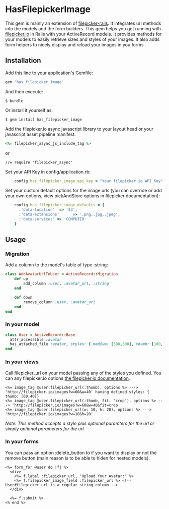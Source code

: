 # HasFilepickerImage

This gem is mainly an extension of [filepicker-rails](https://github.com/Filepicker/filepicker-rails). It integrates url methods into the models and the form builders.
This gem helps you get running with [filepicker.io](http://filepicker.io) in Rails with your ActiveRecord models.
It provides methods for your models to easily retrieve sizes and styles of your images.
It also adds form helpers to nicely display and reload your images in you forms

## Installation

Add this line to your application's Gemfile:

```ruby
gem 'has_filepicker_image'
```

And then execute:


```
$ bundle
```

Or install it yourself as:

```
$ gem install has_filepicker_image
```


Add the filepicker.io async javascript library to your layout head or your javascript asset pipeline manifest:

```ruby
<%= filepicker_async_js_include_tag %>
```
or
```
//= require 'filepicker_async'
```



Set your API Key in config/application.rb:
```ruby
    config.has_filepicker_image.api_key = "Your filepicker.io API Key"
```

Set your custom default options for the image urls (you can override or add your own options, view pickAndStore options in filepicker documentation):
```ruby
    config.has_filepicker_image.defaults = {
      :'data-location'  => 'S3',
      :'data-extensions'      => '.png,.jpg,.jpeg',
      :'data-services' => 'COMPUTER'
    }
```



## Usage
### Migration

Add a column to the model's table of type :string:

```ruby
class AddAvatarUrlToUser < ActiveRecord::Migration
    def up
        add_column :user, :avatar_url, :string
    end

    def down
        remove_column :user, :avatar_url
    end
end
```


### In your model

```ruby
class User < ActiveRecord::Base
  attr_accessible :avatar
  has_attached_file :avatar, styles: { medium: [300,300], thumb: [100,100] }
end
```

### In your views

Call filepicker_url on your model passing any of the styles you defined. You can any filepicker.io options [the filepicker.io documentation](https://developers.filepicker.io/docs/web/#fpurl-images).

```erb
<%= image_tag @user.filepicker_url(:thumb), options %> ---> 'http://filepicker.io/images?w=60&w=40' having defined styles: { thumb: [60,40]}
<%= image_tag @user.filepicker_url(:thumb, fit: 'crop'), options %> ---> 'http://filepicker.io/images?w=60&w=40&fit=crop'
<%= image_tag @user.filepicker_url(w: 10, h: 20), options %> ---> 'http://filepicker.io/images?w=10&h=20'
```
_Note: This method accepts a style plus optional paramters for the url or simply optional parameters for the url._

### In your forms

You can pass an option :delete_button to if you want to display or not the remove button (main reason is to be able to hiden for nested models).

```erb
<%= form_for @user do |f| %>
  <div>
    <%= f.label :filepicker_url, "Upload Your Avatar:" %>
    <%= f.filepicker_image_field :filepicker_url %> <!-- User#filepicker_url is a regular string column -->
  </div>

  <%= f.submit %>
<% end %>
```

